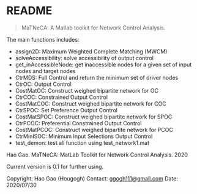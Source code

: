 # README

> MaTNeCA: A Matlab toolkit for Network Control Analysis. 

The main functions includes:

- assign2D: Maximum Weighted Complete Matching (MWCM)
- solveAccessibility: solve accessibility of output control
- get_inAccessibleNode: get inaccessible nodes for a given set of input nodes and target nodes
- CtrMDS: Full Control and return the minimum set of driver nodes
- CtrOC: Output Control
- CostMatOC: Construct weighed bipartite network for OC
- CtrCOC: Constrained Output Control
- CostMatCOC: Construct weighed bipartite network for COC
- CtrSPOC: Set Preference Output Control
- CostMatSPOC: Construct weighed bipartite network for SPOC
- CtrPCOC: Preferential Constrained Output Control
- CostMatPCOC: Construct weighed bipartite network for PCOC
- CtrMinISOC: Minimum Input Selections Output Control
- test_demon: test all function using test_network1.mat

Hao Gao. MaTNeCA: MatLab Toolkit for Network Control Analysis. 2020

Current version is 0.1 for further using.

Copyright: Hao Gao (Hougogh)
Contact: ggogh111@gmail.com
Date: 2020/07/30